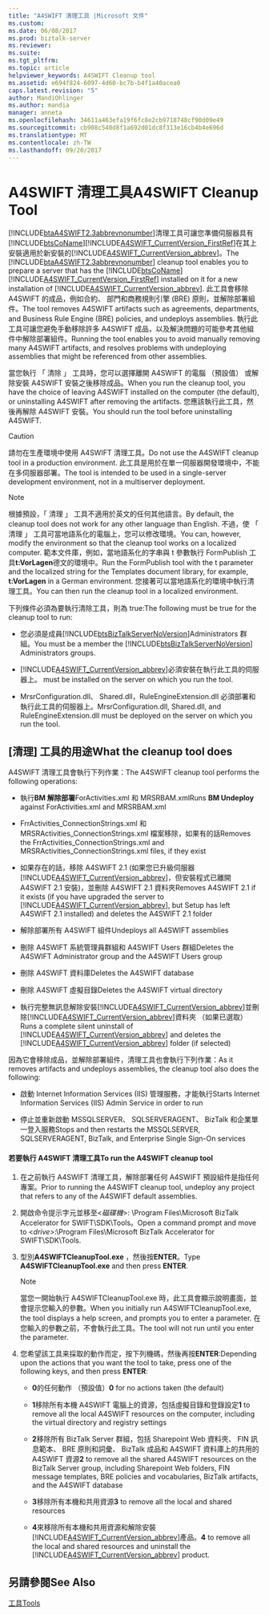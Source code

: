 ```yaml
---
title: "A4SWIFT 清理工具 |Microsoft 文件"
ms.custom: 
ms.date: 06/08/2017
ms.prod: biztalk-server
ms.reviewer: 
ms.suite: 
ms.tgt_pltfrm: 
ms.topic: article
helpviewer_keywords: A4SWIFT Cleanup tool
ms.assetid: e694f824-6097-4d60-bc7b-b4f1a40acea0
caps.latest.revision: "5"
author: MandiOhlinger
ms.author: mandia
manager: anneta
ms.openlocfilehash: 34611a463efa19f6fc8e2cb9718748cf90d09e49
ms.sourcegitcommit: cb908c540d8f1a692d01dc8f313e16cb4b4e696d
ms.translationtype: MT
ms.contentlocale: zh-TW
ms.lasthandoff: 09/20/2017
---
```

# <a name="a4swift-cleanup-tool"></a><span data-ttu-id="fe2da-102">A4SWIFT 清理工具</span><span class="sxs-lookup"><span data-stu-id="fe2da-102">A4SWIFT Cleanup Tool</span></span>
<span data-ttu-id="fe2da-103">[!INCLUDE[btaA4SWIFT2.3abbrevnonumber](../../includes/btaa4swift2-3abbrevnonumber-md.md)]清理工具可讓您準備伺服器具有[!INCLUDE[btsCoName](../../includes/btsconame-md.md)][!INCLUDE[A4SWIFT_CurrentVersion_FirstRef](../../includes/a4swift-currentversion-firstref-md.md)]在其上安裝適用於新安裝的[!INCLUDE[A4SWIFT_CurrentVersion_abbrev](../../includes/a4swift-currentversion-abbrev-md.md)]。</span><span class="sxs-lookup"><span data-stu-id="fe2da-103">The [!INCLUDE[btaA4SWIFT2.3abbrevnonumber](../../includes/btaa4swift2-3abbrevnonumber-md.md)] cleanup tool enables you to prepare a server that has the [!INCLUDE[btsCoName](../../includes/btsconame-md.md)][!INCLUDE[A4SWIFT_CurrentVersion_FirstRef](../../includes/a4swift-currentversion-firstref-md.md)] installed on it for a new installation of [!INCLUDE[A4SWIFT_CurrentVersion_abbrev](../../includes/a4swift-currentversion-abbrev-md.md)].</span></span> <span data-ttu-id="fe2da-104">此工具會移除 A4SWIFT 的成品，例如合約、 部門和商務規則引擎 (BRE) 原則，並解除部署組件。</span><span class="sxs-lookup"><span data-stu-id="fe2da-104">The tool removes A4SWIFT artifacts such as agreements, departments, and Business Rule Engine (BRE) policies, and undeploys assemblies.</span></span> <span data-ttu-id="fe2da-105">執行此工具可讓您避免手動移除許多 A4SWIFT 成品，以及解決問題的可能參考其他組件中解除部署組件。</span><span class="sxs-lookup"><span data-stu-id="fe2da-105">Running the tool enables you to avoid manually removing many A4SWIFT artifacts, and resolves problems with undeploying assemblies that might be referenced from other assemblies.</span></span>  
  
 <span data-ttu-id="fe2da-106">當您執行 「 清除 」 工具時，您可以選擇離開 A4SWIFT 的電腦 （預設值） 或解除安裝 A4SWIFT 安裝之後移除成品。</span><span class="sxs-lookup"><span data-stu-id="fe2da-106">When you run the cleanup tool, you have the choice of leaving A4SWIFT installed on the computer (the default), or uninstalling A4SWIFT after removing the artifacts.</span></span> <span data-ttu-id="fe2da-107">您應該執行此工具，然後再解除 A4SWIFT 安裝。</span><span class="sxs-lookup"><span data-stu-id="fe2da-107">You should run the tool before uninstalling A4SWIFT.</span></span>  
  
> [!CAUTION]
>  <span data-ttu-id="fe2da-108">請勿在生產環境中使用 A4SWIFT 清理工具。</span><span class="sxs-lookup"><span data-stu-id="fe2da-108">Do not use the A4SWIFT cleanup tool in a production environment.</span></span> <span data-ttu-id="fe2da-109">此工具是用於在單一伺服器開發環境中，不能在多伺服器部署。</span><span class="sxs-lookup"><span data-stu-id="fe2da-109">The tool is intended to be used in a single-server development environment, not in a multiserver deployment.</span></span>  
  
> [!NOTE]
>  <span data-ttu-id="fe2da-110">根據預設，「 清理 」 工具不適用於英文的任何其他語言。</span><span class="sxs-lookup"><span data-stu-id="fe2da-110">By default, the cleanup tool does not work for any other language than English.</span></span> <span data-ttu-id="fe2da-111">不過，使 「 清理 」 工具可當地語系化的電腦上，您可以修改環境。</span><span class="sxs-lookup"><span data-stu-id="fe2da-111">You can, however, modify the environment so that the cleanup tool works on a localized computer.</span></span> <span data-ttu-id="fe2da-112">範本文件庫，例如，當地語系化的字串與 t 參數執行 FormPublish 工具**t:VorLagen**德文的環境中。</span><span class="sxs-lookup"><span data-stu-id="fe2da-112">Run the FormPublish tool with the t parameter and the localized string for the Templates document library, for example, **t:VorLagen** in a German environment.</span></span> <span data-ttu-id="fe2da-113">您接著可以當地語系化的環境中執行清理工具。</span><span class="sxs-lookup"><span data-stu-id="fe2da-113">You can then run the cleanup tool in a localized environment.</span></span>  
  
 <span data-ttu-id="fe2da-114">下列條件必須為要執行清除工具，則為 true:</span><span class="sxs-lookup"><span data-stu-id="fe2da-114">The following must be true for the cleanup tool to run:</span></span>  
  
-   <span data-ttu-id="fe2da-115">您必須是成員[!INCLUDE[btsBizTalkServerNoVersion](../../includes/btsbiztalkservernoversion-md.md)]Administrators 群組。</span><span class="sxs-lookup"><span data-stu-id="fe2da-115">You must be a member the [!INCLUDE[btsBizTalkServerNoVersion](../../includes/btsbiztalkservernoversion-md.md)] Administrators groups.</span></span>  
  
-   [!INCLUDE[A4SWIFT_CurrentVersion_abbrev](../../includes/a4swift-currentversion-abbrev-md.md)]<span data-ttu-id="fe2da-116">必須安裝在執行此工具的伺服器上。</span><span class="sxs-lookup"><span data-stu-id="fe2da-116"> must be installed on the server on which you run the tool.</span></span>  
  
-   <span data-ttu-id="fe2da-117">MrsrConfiguration.dll、 Shared.dll，RuleEngineExtension.dll 必須部署和執行此工具的伺服器上。</span><span class="sxs-lookup"><span data-stu-id="fe2da-117">MrsrConfiguration.dll, Shared.dll, and RuleEngineExtension.dll must be deployed on the server on which you run the tool.</span></span>  
  
## <a name="what-the-cleanup-tool-does"></a><span data-ttu-id="fe2da-118">[清理] 工具的用途</span><span class="sxs-lookup"><span data-stu-id="fe2da-118">What the cleanup tool does</span></span>  
 <span data-ttu-id="fe2da-119">A4SWIFT 清理工具會執行下列作業：</span><span class="sxs-lookup"><span data-stu-id="fe2da-119">The A4SWIFT cleanup tool performs the following operations:</span></span>  
  
-   <span data-ttu-id="fe2da-120">執行**BM 解除部署**ForActivities.xml 和 MRSRBAM.xml</span><span class="sxs-lookup"><span data-stu-id="fe2da-120">Runs **BM Undeploy** against ForActivities.xml and MRSRBAM.xml</span></span>  
  
-   <span data-ttu-id="fe2da-121">FrrActivities_ConnectionStrings.xml 和 MRSRActivities_ConnectionStrings.xml 檔案移除，如果有的話</span><span class="sxs-lookup"><span data-stu-id="fe2da-121">Removes the FrrActivities_ConnectionStrings.xml and MRSRActivities_ConnectionStrings.xml files, if they exist</span></span>  
  
-   <span data-ttu-id="fe2da-122">如果存在的話，移除 A4SWIFT 2.1 (如果您已升級伺服器[!INCLUDE[A4SWIFT_CurrentVersion_abbrev](../../includes/a4swift-currentversion-abbrev-md.md)]，但安裝程式已離開 A4SWIFT 2.1 安裝)，並刪除 A4SWIFT 2.1 資料夾</span><span class="sxs-lookup"><span data-stu-id="fe2da-122">Removes A4SWIFT 2.1 if it exists (if you have upgraded the server to [!INCLUDE[A4SWIFT_CurrentVersion_abbrev](../../includes/a4swift-currentversion-abbrev-md.md)], but Setup has left A4SWIFT 2.1 installed) and deletes the A4SWIFT 2.1 folder</span></span>  
  
-   <span data-ttu-id="fe2da-123">解除部署所有 A4SWIFT 組件</span><span class="sxs-lookup"><span data-stu-id="fe2da-123">Undeploys all A4SWIFT assemblies</span></span>  
  
-   <span data-ttu-id="fe2da-124">刪除 A4SWIFT 系統管理員群組和 A4SWIFT Users 群組</span><span class="sxs-lookup"><span data-stu-id="fe2da-124">Deletes the A4SWIFT Administrator group and the A4SWIFT Users group</span></span>  
  
-   <span data-ttu-id="fe2da-125">刪除 A4SWIFT 資料庫</span><span class="sxs-lookup"><span data-stu-id="fe2da-125">Deletes the A4SWIFT database</span></span>  
  
-   <span data-ttu-id="fe2da-126">刪除 A4SWIFT 虛擬目錄</span><span class="sxs-lookup"><span data-stu-id="fe2da-126">Deletes the A4SWIFT virtual directory</span></span>  
  
-   <span data-ttu-id="fe2da-127">執行完整無訊息解除安裝[!INCLUDE[A4SWIFT_CurrentVersion_abbrev](../../includes/a4swift-currentversion-abbrev-md.md)]並刪除[!INCLUDE[A4SWIFT_CurrentVersion_abbrev](../../includes/a4swift-currentversion-abbrev-md.md)]資料夾 （如果已選取）</span><span class="sxs-lookup"><span data-stu-id="fe2da-127">Runs a complete silent uninstall of [!INCLUDE[A4SWIFT_CurrentVersion_abbrev](../../includes/a4swift-currentversion-abbrev-md.md)] and deletes the [!INCLUDE[A4SWIFT_CurrentVersion_abbrev](../../includes/a4swift-currentversion-abbrev-md.md)] folder (if selected)</span></span>  
  
 <span data-ttu-id="fe2da-128">因為它會移除成品，並解除部署組件，清理工具也會執行下列作業：</span><span class="sxs-lookup"><span data-stu-id="fe2da-128">As it removes artifacts and undeploys assemblies, the cleanup tool also does the following:</span></span>  
  
-   <span data-ttu-id="fe2da-129">啟動 Internet Information Services (IIS) 管理服務，才能執行</span><span class="sxs-lookup"><span data-stu-id="fe2da-129">Starts Internet Information Services (IIS) Admin Service in order to run</span></span>  
  
-   <span data-ttu-id="fe2da-130">停止並重新啟動 MSSQLSERVER、 SQLSERVERAGENT、 BizTalk 和企業單一登入服務</span><span class="sxs-lookup"><span data-stu-id="fe2da-130">Stops and then restarts the MSSQLSERVER, SQLSERVERAGENT, BizTalk, and Enterprise Single Sign-On services</span></span>  
  
#### <a name="to-run-the-a4swift-cleanup-tool"></a><span data-ttu-id="fe2da-131">若要執行 A4SWIFT 清理工具</span><span class="sxs-lookup"><span data-stu-id="fe2da-131">To run the A4SWIFT cleanup tool</span></span>  
  
1.  <span data-ttu-id="fe2da-132">在之前執行 A4SWIFT 清理工具，解除部署任何 A4SWIFT 預設組件是指任何專案。</span><span class="sxs-lookup"><span data-stu-id="fe2da-132">Prior to running the A4SWIFT cleanup tool, undeploy any project that refers to any of the A4SWIFT default assemblies.</span></span>  
  
2.  <span data-ttu-id="fe2da-133">開啟命令提示字元並移至\<*磁碟機*>: \Program Files\Microsoft BizTalk Accelerator for SWIFT\SDK\Tools。</span><span class="sxs-lookup"><span data-stu-id="fe2da-133">Open a command prompt and move to \<*drive*>:\Program Files\Microsoft BizTalk Accelerator for SWIFT\SDK\Tools.</span></span>  
  
3.  <span data-ttu-id="fe2da-134">型別**A4SWIFTCleanupTool.exe** ，然後按**ENTER**。</span><span class="sxs-lookup"><span data-stu-id="fe2da-134">Type **A4SWIFTCleanupTool.exe** and then press **ENTER**.</span></span>  
  
    > [!NOTE]
    >  <span data-ttu-id="fe2da-135">當您一開始執行 A4SWIFTCleanupTool.exe 時，此工具會顯示說明畫面，並會提示您輸入的參數。</span><span class="sxs-lookup"><span data-stu-id="fe2da-135">When you initially run A4SWIFTCleanupTool.exe, the tool displays a help screen, and prompts you to enter a parameter.</span></span> <span data-ttu-id="fe2da-136">在您輸入的參數之前，不會執行此工具。</span><span class="sxs-lookup"><span data-stu-id="fe2da-136">The tool will not run until you enter the parameter.</span></span>  
  
4.  <span data-ttu-id="fe2da-137">您希望該工具来採取的動作而定，按下列機碼，然後再按**ENTER**:</span><span class="sxs-lookup"><span data-stu-id="fe2da-137">Depending upon the actions that you want the tool to take, press one of the following keys, and then press **ENTER**:</span></span>  
  
    -   <span data-ttu-id="fe2da-138">**0**的任何動作 （預設值）</span><span class="sxs-lookup"><span data-stu-id="fe2da-138">**0** for no actions taken (the default)</span></span>  
  
    -   <span data-ttu-id="fe2da-139">**1**移除所有本機 A4SWIFT 電腦上的資源，包括虛擬目錄和登錄設定</span><span class="sxs-lookup"><span data-stu-id="fe2da-139">**1** to remove all the local A4SWIFT resources on the computer, including the virtual directory and registry settings</span></span>  
  
    -   <span data-ttu-id="fe2da-140">**2**移除所有 BizTalk Server 群組，包括 Sharepoint Web 資料夾、 FIN 訊息範本、 BRE 原則和詞彙、 BizTalk 成品和 A4SWIFT 資料庫上的共用的 A4SWIFT 資源</span><span class="sxs-lookup"><span data-stu-id="fe2da-140">**2** to remove all the shared A4SWIFT resources on the BizTalk Server group, including Sharepoint Web folders, FIN message templates, BRE policies and vocabularies, BizTalk artifacts, and the A4SWIFT database</span></span>  
  
    -   <span data-ttu-id="fe2da-141">**3**移除所有本機和共用資源</span><span class="sxs-lookup"><span data-stu-id="fe2da-141">**3** to remove all the local and shared resources</span></span>  
  
    -   <span data-ttu-id="fe2da-142">**4**來移除所有本機和共用資源和解除安裝[!INCLUDE[A4SWIFT_CurrentVersion_abbrev](../../includes/a4swift-currentversion-abbrev-md.md)]產品。</span><span class="sxs-lookup"><span data-stu-id="fe2da-142">**4** to remove all the local and shared resources and uninstall the [!INCLUDE[A4SWIFT_CurrentVersion_abbrev](../../includes/a4swift-currentversion-abbrev-md.md)] product.</span></span>  
  
## <a name="see-also"></a><span data-ttu-id="fe2da-143">另請參閱</span><span class="sxs-lookup"><span data-stu-id="fe2da-143">See Also</span></span>  
 [<span data-ttu-id="fe2da-144">工具</span><span class="sxs-lookup"><span data-stu-id="fe2da-144">Tools</span></span>](../../adapters-and-accelerators/accelerator-swift/tools.md)